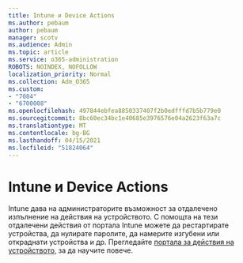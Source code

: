 ```yaml
---
title: Intune и Device Actions
ms.author: pebaum
author: pebaum
manager: scotv
ms.audience: Admin
ms.topic: article
ms.service: o365-administration
ROBOTS: NOINDEX, NOFOLLOW
localization_priority: Normal
ms.collection: Adm_O365
ms.custom:
- "7084"
- "6700008"
ms.openlocfilehash: 497844ebfea8850337407f2b0edfffd7b5b779e0
ms.sourcegitcommit: 8bc60ec34bc1e40685e3976576e04a2623f63a7c
ms.translationtype: MT
ms.contentlocale: bg-BG
ms.lasthandoff: 04/15/2021
ms.locfileid: "51824064"
---
```

# <a name="intune-and-device-actions"></a>Intune и Device Actions

Intune дава на администраторите възможност за отдалечено изпълнение на действия на устройството. С помощта на тези отдалечени действия от портала Intune можете да рестартирате устройства, да нулирате паролите, да намерите изгубени или откраднати устройства и др. Прегледайте [портала за действия на устройството,](https://docs.microsoft.com/mem/intune/remote-actions/) за да научите повече.
